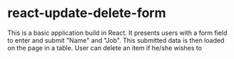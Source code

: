 # react-update-delete-form

This is a basic application build in React. 
It presents users with a form field to enter and submit "Name" and "Job". This submitted data is then loaded on the page in a table. User can delete an item if he/she wishes to
